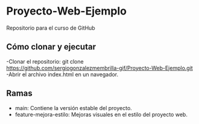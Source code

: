 # Proyecto-Web-Ejemplo
Repositorio para el curso de GitHub

## Cómo clonar y ejecutar
-Clonar el repositorio:
   git clone https://github.com/sergiogonzalezmembrilla-gif/Proyecto-Web-Ejemplo.git
-Abrir el archivo index.html en un navegador.

## Ramas
- main: Contiene la versión estable del proyecto.
- feature-mejora-estilo: Mejoras visuales en el estilo del proyecto web.

